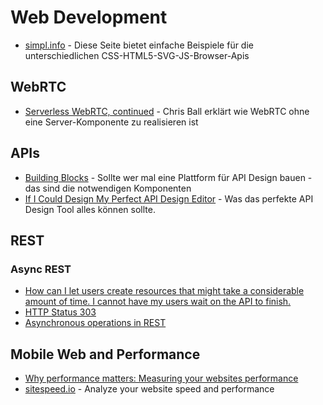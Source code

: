 # Web Development


* [simpl.info](http://www.simpl.info/) - Diese Seite bietet einfache Beispiele für die unterschiedlichen CSS-HTML5-SVG-JS-Browser-Apis

## WebRTC
* [Serverless WebRTC, continued](http://blog.printf.net/articles/2014/07/01/serverless-webrtc-continued/) - Chris Ball erklärt wie WebRTC ohne eine Server-Komponente zu realisieren ist


## APIs

* [Building Blocks](http://design.apievangelist.com/building-blocks.html) - Sollte wer mal eine Plattform für API Design bauen - das sind die notwendigen Komponenten
* [If I Could Design My Perfect API Design Editor](http://apievangelist.com/2014/06/25/if-i-could-design-my-perfect-api-design-editor/) - Was das perfekte API Design Tool alles können sollte.

## REST

### Async REST

- [How can I let users create resources that might take a considerable amount of time. I cannot have my users wait on the API to finish.](http://restcookbook.com/Resources/asynchroneous-operations/)
- [HTTP Status 303](http://httpstatus.es/303)
- [Asynchronous operations in REST](https://www.adayinthelifeof.nl/2011/06/02/asynchronous-operations-in-rest/)

## Mobile Web and Performance

* [Why performance matters: Measuring your websites performance](https://speakerdeck.com/patrickhamann/why-performance-matters-measuring-your-websites-performance)
* [sitespeed.io](http://www.sitespeed.io/) - Analyze your website speed and performance
